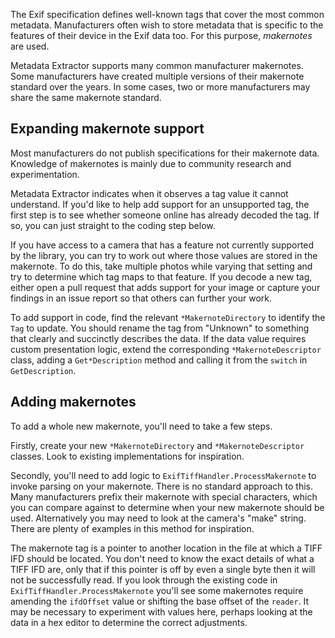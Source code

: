 The Exif specification defines well-known tags that cover the most common metadata. Manufacturers often wish to store metadata that is specific to the features of their device in the Exif data too. For this purpose, _makernotes_ are used.

Metadata Extractor supports many common manufacturer makernotes. Some manufacturers have created multiple versions of their makernote standard over the years. In some cases, two or more manufacturers may share the same makernote standard.

## Expanding makernote support

Most manufacturers do not publish specifications for their makernote data. Knowledge of makernotes is mainly due to community research and experimentation.

Metadata Extractor indicates when it observes a tag value it cannot understand. If you'd like to help add support for an unsupported tag, the first step is to see whether someone online has already decoded the tag. If so, you can just straight to the coding step below.

If you have access to a camera that has a feature not currently supported by the library, you can try to work out where those values are stored in the makernote. To do this, take multiple photos while varying that setting and try to determine which tag maps to that feature. If you decode a new tag, either open a pull request that adds support for your image or capture your findings in an issue report so that others can further your work.

To add support in code, find the relevant `*MakernoteDirectory` to identify the `Tag` to update. You should rename the tag from "Unknown" to something that clearly and succinctly describes the data. If the data value requires custom presentation logic, extend the corresponding `*MakernoteDescriptor` class, adding a `Get*Description` method and calling it from the `switch` in `GetDescription`.

## Adding makernotes

To add a whole new makernote, you'll need to take a few steps.

Firstly, create your new `*MakernoteDirectory` and `*MakernoteDescriptor` classes. Look to existing implementations for inspiration.

Secondly, you'll need to add logic to `ExifTiffHandler.ProcessMakernote` to invoke parsing on your makernote. There is no standard approach to this. Many manufacturers prefix their makernote with special characters, which you can compare against to determine when your new makernote should be used. Alternatively you may need to look at the camera's "make" string. There are plenty of examples in this method for inspiration.

The makernote tag is a pointer to another location in the file at which a TIFF IFD should be located. You don't need to know the exact details of what a TIFF IFD are, only that if this pointer is off by even a single byte then it will not be successfully read. If you look through the existing code in `ExifTiffHandler.ProcessMakernote` you'll see some makernotes require amending the `ifdOffset` value or shifting the base offset of the `reader`. It may be necessary to experiment with values here, perhaps looking at the data in a hex editor to determine the correct adjustments.
